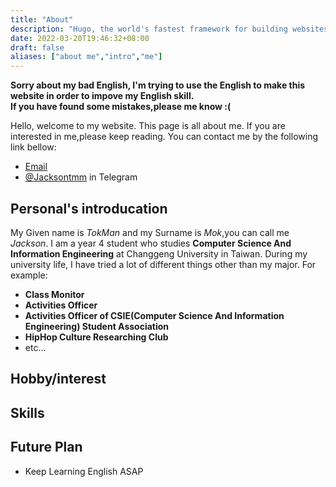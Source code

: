 ```yaml
---
title: "About"
description: "Hugo, the world's fastest framework for building websites"
date: 2022-03-20T19:46:32+08:00
draft: false
aliases: ["about me","intro","me"]
---
```

**Sorry about my bad English, I'm trying to use the English to make this website in order to impove my English skill.**  
**If you have found some mistakes,please me know :(**  

Hello, welcome to my website. This page is all about me. If you are interested in me,please keep reading.
You can contact me by the following link bellow:  
* [Email](RyanTokManMokMTM@hotmail.com)
* [@Jacksontmm]() in Telegram

## Personal's introducation
My Given name is *TokMan* and my Surname is *Mok*,you can call me *Jackson*. I am a year 4 student who studies **Computer Science And Information Engineering** 
at Changgeng University in Taiwan. During my university  life, I have tried a lot of different things other than my major. For example:
* **Class Monitor**
* **Activities Officer**
* **Activities Officer of CSIE(Computer Science And Information Engineering) Student Association**
* **HipHop Culture Researching  Club**
* etc...


## Hobby/interest

## Skills

## Future Plan
* Keep Learning English ASAP
